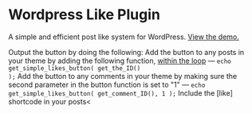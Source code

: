 Wordpress Like Plugin
==========================

A simple and efficient post like system for WordPress. <a href="http://jonmasterson.com/post-like-demo/" target="_blank">View the demo.</a> 



Output the button by doing the following:
Add the button to any posts in your theme by adding the following function, <a href="https://developer.wordpress.org/themes/basics/the-loop/" target="_blank">within the loop</a> — <code>echo get_simple_likes_button( get_the_ID() );</code></li>
Add the button to any comments in your theme by making sure the second parameter in the button function is set to "1" — <code>echo get_simple_likes_button( get_comment_ID(), 1 );</code></li>
Include the [like] shortcode in your posts<